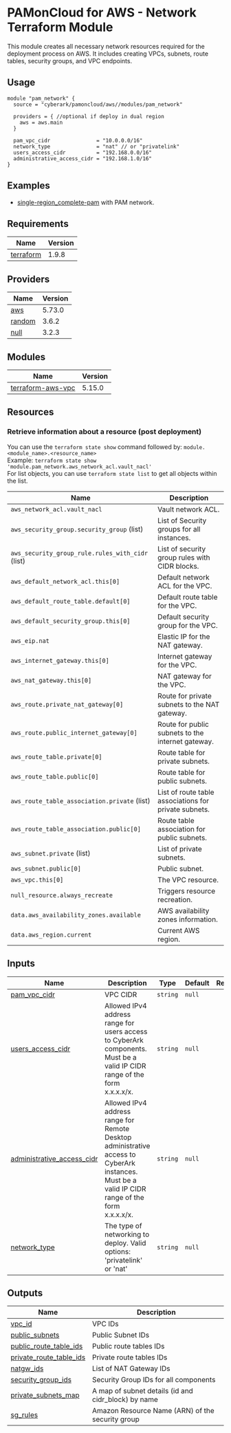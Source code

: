 # PAMonCloud for AWS - Network Terraform Module

This module creates all necessary network resources required for the deployment process on AWS. It includes creating VPCs, subnets, route tables, security groups, and VPC endpoints.

## Usage

```hcl
module "pam_network" {
  source = "cyberark/pamoncloud/aws//modules/pam_network"

  providers = { //optional if deploy in dual region
    aws = aws.main
  }

  pam_vpc_cidr               = "10.0.0.0/16"
  network_type               = "nat" // or "privatelink"
  users_access_cidr          = "192.168.0.0/16"
  administrative_access_cidr = "192.168.1.0/16"
}
```

## Examples

- [single-region_complete-pam](/examples/single-region_complete-pam) with PAM network.

<!-- BEGIN_TF_DOCS -->
## Requirements

| Name | Version |
|------|---------|
| <a name="requirement_terraform"></a> [terraform](https://github.com/hashicorp/terraform) | 1.9.8 |

## Providers

| Name | Version |
|------|---------|
| <a name="provider_aws"></a> [aws](https://github.com/hashicorp/terraform-provider-aws) | 5.73.0 |
| <a name="provider_random"></a> [random](https://github.com/hashicorp/terraform-provider-random) | 3.6.2 |
| <a name="provider_null"></a> [null](https://github.com/hashicorp/terraform-provider-null) | 3.2.3 |

## Modules

| Name | Version |
|------|---------|
| <a name="module_terraform-aws-vpc"></a> [terraform-aws-vpc](https://github.com/terraform-aws-modules/terraform-aws-vpc) | 5.15.0 |

## Resources

### Retrieve information about a resource (post deployment)
You can use the `terraform state show` command followed by: `module.<module_name>.<resource_name>`  
Example: `terraform state show 'module.pam_network.aws_network_acl.vault_nacl'`  
For list objects, you can use `terraform state list` to get all objects within the list.

| Name                                             | Description                                             |
|--------------------------------------------------|---------------------------------------------------------|
| `aws_network_acl.vault_nacl`                     | Vault network ACL.                                      |
| `aws_security_group.security_group` (list)       | List of Security groups for all instances.              |
| `aws_security_group_rule.rules_with_cidr` (list) | List of security group rules with CIDR blocks.          |
| `aws_default_network_acl.this[0]`                | Default network ACL for the VPC.                        |
| `aws_default_route_table.default[0]`             | Default route table for the VPC.                        |
| `aws_default_security_group.this[0]`             | Default security group for the VPC.                     |
| `aws_eip.nat`                                    | Elastic IP for the NAT gateway.                         |
| `aws_internet_gateway.this[0]`                   | Internet gateway for the VPC.                           |
| `aws_nat_gateway.this[0]`                        | NAT gateway for the VPC.                                |
| `aws_route.private_nat_gateway[0]`               | Route for private subnets to the NAT gateway.           |
| `aws_route.public_internet_gateway[0]`           | Route for public subnets to the internet gateway.       |
| `aws_route_table.private[0]`                     | Route table for private subnets.                        |
| `aws_route_table.public[0]`                      | Route table for public subnets.                         |
| `aws_route_table_association.private` (list)     | List of route table associations for private subnets.   |
| `aws_route_table_association.public[0]`          | Route table association for public subnets.             |
| `aws_subnet.private` (list)                      | List of private subnets.                                |
| `aws_subnet.public[0]`                           | Public subnet.                                          | 
| `aws_vpc.this[0]`                                | The VPC resource.                                       |
| `null_resource.always_recreate`                  | Triggers resource recreation.                           |
| `data.aws_availability_zones.available`          | AWS availability zones information.                     |
| `data.aws_region.current`                        | Current AWS region.                                     |

## Inputs

| Name | Description | Type | Default | Required |
|------|-------------|------|---------|:--------:|
| <a name="input_pam_vpc_cidr"></a> [pam\_vpc\_cidr](#input\_pam\_vpc\_cidr) | VPC CIDR | `string` | `null` | yes |
| <a name="input_users_access_cidr"></a> [users\_access\_cidr](#input\_users\_access\_cidr) | Allowed IPv4 address range for users access to CyberArk components. Must be a valid IP CIDR range of the form x.x.x.x/x. | `string` | `null` | yes |
| <a name="input_administrative_access_cidr"></a> [administrative\_access\_cidr](#input\_administrative\_access\_cidr) | Allowed IPv4 address range for Remote Desktop administrative access to CyberArk instances. Must be a valid IP CIDR range of the form x.x.x.x/x. | `string` | `null` | yes |
| <a name="input_network_type"></a> [network\_type](#input\_network\_type) | The type of networking to deploy. Valid options: 'privatelink' or 'nat' | `string` | `null` | yes |

## Outputs

| Name | Description |
|------|-------------|
| <a name="output_vpc_id"></a> [vpc\_id](#output\_vpc\_id) | VPC IDs |
| <a name="output_public_subnets"></a> [public\_subnets](#output\_public\_subnets) | Public Subnet IDs |
| <a name="output_public_route_table_ids"></a> [public\_route\_table\_ids](#output\_public\_route\_table\_ids) | Public route tables IDs |
| <a name="output_private_route_table_ids"></a> [private\_route\_table\_ids](#output\_private\_route\_table\_ids) | Private route tables IDs |
| <a name="output_natgw_ids"></a> [natgw\_ids](#output\_natgw\_ids) | List of NAT Gateway IDs |
| <a name="output_security_group_ids"></a> [security\_group\_ids](#output\_security\_group\_ids) | Security Group IDs for all components |
| <a name="output_private_subnets_map"></a> [private\_subnets\_map](#output\_private\_subnets\_map) | A map of subnet details (id and cidr_block) by name |
| <a name="output_sg_rules"></a> [sg\_rules](#output\_sg\_rules) | Amazon Resource Name (ARN) of the security group |

<!-- END_TF_DOCS -->
